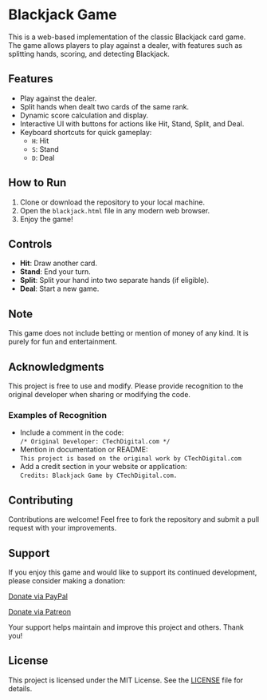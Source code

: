 # Blackjack Game

This is a web-based implementation of the classic Blackjack card game. The game allows players to play against a dealer, with features such as splitting hands, scoring, and detecting Blackjack.

## Features
- Play against the dealer.
- Split hands when dealt two cards of the same rank.
- Dynamic score calculation and display.
- Interactive UI with buttons for actions like Hit, Stand, Split, and Deal.
- Keyboard shortcuts for quick gameplay:
  - `H`: Hit
  - `S`: Stand
  - `D`: Deal

## How to Run
1. Clone or download the repository to your local machine.
2. Open the `blackjack.html` file in any modern web browser.
3. Enjoy the game!

## Controls
- **Hit**: Draw another card.
- **Stand**: End your turn.
- **Split**: Split your hand into two separate hands (if eligible).
- **Deal**: Start a new game.

## Note
This game does not include betting or mention of money of any kind. It is purely for fun and entertainment.

## Acknowledgments
This project is free to use and modify. Please provide recognition to the original developer when sharing or modifying the code.

### Examples of Recognition
- Include a comment in the code:  
  `/* Original Developer: CTechDigital.com */`
- Mention in documentation or README:  
  `This project is based on the original work by CTechDigital.com`
- Add a credit section in your website or application:  
  `Credits: Blackjack Game by CTechDigital.com.`

## Contributing

Contributions are welcome! Feel free to fork the repository and submit a pull request with your improvements.

## Support

If you enjoy this game and would like to support its continued development, please consider making a donation:

[Donate via PayPal](https://www.paypal.com/donate/?hosted_button_id=8NZMBAKJTVHPY)

[Donate via Patreon](https://www.patreon.com/ctechdigital)

Your support helps maintain and improve this project and others. Thank you!

## License

This project is licensed under the MIT License. See the [LICENSE](LICENSE) file for details.
